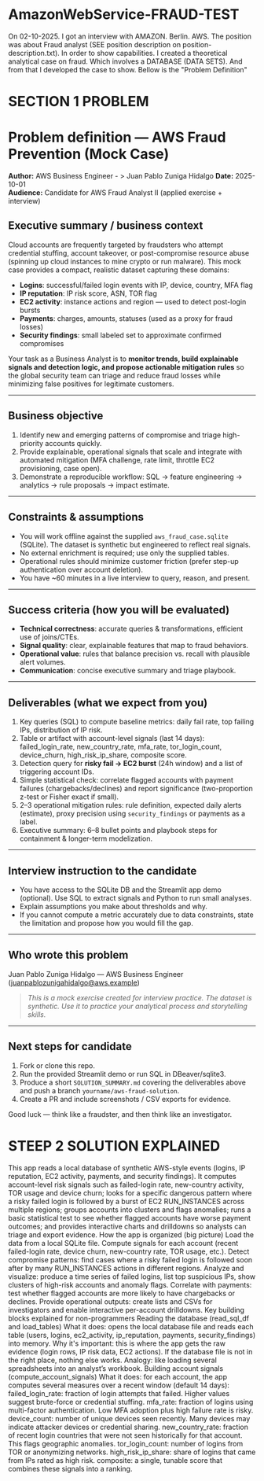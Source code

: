 # AmazonWebService-FRAUD-TEST

On 02-10-2025. I got an interview with AMAZON. Berlin. AWS. The position was about Fraud analyst (SEE position description on position-description.txt).
In order to show capabilities. I created a theoretical analytical case on fraud. Which involves a DATABASE (DATA SETS). And from that I developed the case to show. 
Bellow is the "Problem Definition"

# SECTION 1 PROBLEM 
# Problem definition — AWS Fraud Prevention (Mock Case)

**Author:** AWS Business Engineer - > Juan Pablo Zuniga Hidalgo
**Date:** 2025-10-01  
**Audience:** Candidate for AWS Fraud Analyst II (applied exercise + interview)

## Executive summary / business context
Cloud accounts are frequently targeted by fraudsters who attempt credential stuffing, account takeover, or post-compromise resource abuse (spinning up cloud instances to mine crypto or run malware). This mock case provides a compact, realistic dataset capturing these domains:

- **Logins**: successful/failed login events with IP, device, country, MFA flag  
- **IP reputation**: IP risk score, ASN, TOR flag  
- **EC2 activity**: instance actions and region — used to detect post-login bursts  
- **Payments**: charges, amounts, statuses (used as a proxy for fraud losses)  
- **Security findings**: small labeled set to approximate confirmed compromises

Your task as a Business Analyst is to **monitor trends, build explainable signals and detection logic, and propose actionable mitigation rules** so the global security team can triage and reduce fraud losses while minimizing false positives for legitimate customers.

---

## Business objective
1. Identify new and emerging patterns of compromise and triage high-priority accounts quickly.  
2. Provide explainable, operational signals that scale and integrate with automated mitigation (MFA challenge, rate limit, throttle EC2 provisioning, case open).  
3. Demonstrate a reproducible workflow: SQL → feature engineering → analytics → rule proposals → impact estimate.

---

## Constraints & assumptions
- You will work offline against the supplied `aws_fraud_case.sqlite` (SQLite). The dataset is synthetic but engineered to reflect real signals.
- No external enrichment is required; use only the supplied tables.
- Operational rules should minimize customer friction (prefer step-up authentication over account deletion).
- You have ~60 minutes in a live interview to query, reason, and present.

---

## Success criteria (how you will be evaluated)
- **Technical correctness**: accurate queries & transformations, efficient use of joins/CTEs.  
- **Signal quality**: clear, explainable features that map to fraud behaviors.  
- **Operational value**: rules that balance precision vs. recall with plausible alert volumes.  
- **Communication**: concise executive summary and triage playbook.

---

## Deliverables (what we expect from you)
1. Key queries (SQL) to compute baseline metrics: daily fail rate, top failing IPs, distribution of IP risk.  
2. Table or artifact with account-level signals (last 14 days): failed_login_rate, new_country_rate, mfa_rate, tor_login_count, device_churn, high_risk_ip_share, composite score.  
3. Detection query for **risky fail → EC2 burst** (24h window) and a list of triggering account IDs.  
4. Simple statistical check: correlate flagged accounts with payment failures (chargebacks/declines) and report significance (two-proportion z-test or Fisher exact if small).  
5. 2–3 operational mitigation rules: rule definition, expected daily alerts (estimate), proxy precision using `security_findings` or payments as a label.  
6. Executive summary: 6–8 bullet points and playbook steps for containment & longer-term modelization.

---

## Interview instruction to the candidate
- You have access to the SQLite DB and the Streamlit app demo (optional). Use SQL to extract signals and Python to run small analyses.  
- Explain assumptions you make about thresholds and why.  
- If you cannot compute a metric accurately due to data constraints, state the limitation and propose how you would fill the gap.

---

## Who wrote this problem
Juan Pablo Zuniga Hidalgo — AWS Business Engineer (juanpablozunigahidalgo@aws.example)  
> *This is a mock exercise created for interview practice. The dataset is synthetic. Use it to practice your analytical process and storytelling skills.*

---

## Next steps for candidate
1. Fork or clone this repo.  
2. Run the provided Streamlit demo or run SQL in DBeaver/sqlite3.  
3. Produce a short `SOLUTION_SUMMARY.md` covering the deliverables above and push a branch `yourname/aws-fraud-solution`.  
4. Create a PR and include screenshots / CSV exports for evidence.

Good luck — think like a fraudster, and then think like an investigator.


# STEEP 2 SOLUTION EXPLAINED 
This app reads a local database of synthetic AWS-style events (logins, IP reputation, EC2 activity, payments, and security findings). It computes account-level risk signals such as failed-login rate, new-country activity, TOR usage and device churn; looks for a specific dangerous pattern where a risky failed login is followed by a burst of EC2 RUN_INSTANCES across multiple regions; groups accounts into clusters and flags anomalies; runs a basic statistical test to see whether flagged accounts have worse payment outcomes; and provides interactive charts and drilldowns so analysts can triage and export evidence. How the app is organized (big picture) Load the data from a local SQLite file. Compute signals for each account (recent failed-login rate, device churn, new-country rate, TOR usage, etc.). 
Detect compromise patterns: find cases where a risky failed login is followed soon after by many RUN_INSTANCES actions in different regions. Analyze and visualize: produce a time series of failed logins, list top suspicious IPs, show clusters of high-risk accounts and anomaly flags. Correlate with payments: test whether flagged accounts are more likely to have chargebacks or declines. Provide operational outputs: create lists and CSVs for investigators and enable interactive per-account drilldowns. Key building blocks explained for non-programmers Reading the database (read_sql_df and load_tables) 
What it does: opens the local database file and reads each table (users, logins, ec2_activity, ip_reputation, payments, security_findings) into memory. Why it's important: this is where the app gets the raw evidence (login rows, IP risk data, EC2 actions). If the database file is not in the right place, nothing else works. Analogy: like loading several spreadsheets into an analyst’s workbook. Building account signals (compute_account_signals) What it does: for each account, the app computes several measures over a recent window (default 14 days): failed_login_rate: fraction of login attempts that failed. Higher values suggest brute-force or credential stuffing. mfa_rate: fraction of logins using multi-factor authentication. Low MFA adoption plus high failure rate is risky. device_count: number of unique devices seen recently. Many devices may indicate attacker devices or credential sharing. new_country_rate: fraction of recent login countries that were not seen historically for that account. This flags geographic anomalies. tor_login_count: number of logins from TOR or anonymizing networks. high_risk_ip_share: share of logins that came from IPs rated as high risk. composite: a single, tunable score that combines these signals into a ranking. 
